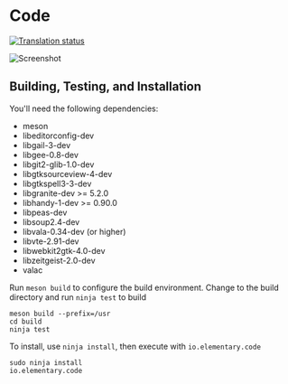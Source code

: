# Code
[![Translation status](https://l10n.elementary.io/widgets/code/-/svg-badge.svg)](https://l10n.elementary.io/projects/code/?utm_source=widget)

![Screenshot](data/screenshot.png?raw=true)

## Building, Testing, and Installation

You'll need the following dependencies:
* meson
* libeditorconfig-dev
* libgail-3-dev
* libgee-0.8-dev
* libgit2-glib-1.0-dev
* libgtksourceview-4-dev
* libgtkspell3-3-dev
* libgranite-dev >= 5.2.0
* libhandy-1-dev >= 0.90.0
* libpeas-dev
* libsoup2.4-dev
* libvala-0.34-dev (or higher)
* libvte-2.91-dev
* libwebkit2gtk-4.0-dev
* libzeitgeist-2.0-dev
* valac

Run `meson build` to configure the build environment. Change to the build directory and run `ninja test` to build

    meson build --prefix=/usr
    cd build
    ninja test

To install, use `ninja install`, then execute with `io.elementary.code`

    sudo ninja install
    io.elementary.code
